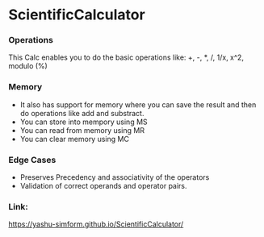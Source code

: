 # ScientificCalculator


### Operations
This Calc enables you to do the basic operations like: +, -, *, /, 1/x, x^2, modulo (%)


### Memory
-   It also has support for memory where you can save the result and then do operations like add and substract.
-   You can store into mempory using MS
-   You can read from memory using MR
-   You can clear memory using MC

### Edge Cases
-   Preserves Precedency and associativity of the operators
-   Validation of correct operands and operator pairs.


### Link:
https://yashu-simform.github.io/ScientificCalculator/